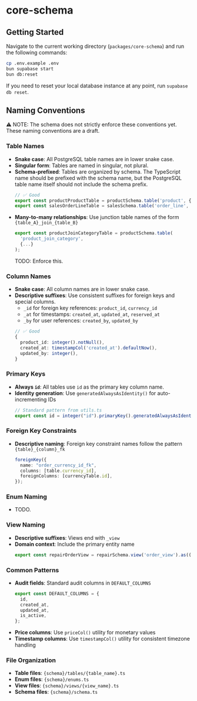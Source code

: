 # core-schema

## Getting Started

Navigate to the current working directory (`packages/core-schema`) and run the following commands:

```bash
cp .env.example .env
bun supabase start
bun db:reset
```

If you need to reset your local database instance at any point, run `supabase db reset`.

## Naming Conventions

⚠️ NOTE: The schema does not strictly enforce these conventions yet. These naming conventions are a draft.

### Table Names

- **Snake case**: All PostgreSQL table names are in lower snake case.
- **Singular form**: Tables are named in singular, not plural.
- **Schema-prefixed**: Tables are organized by schema. The TypeScript name should be prefixed with the schema name, but the PostgreSQL table name itself should not include the schema prefix.
  ```typescript
  // ✅ Good
  export const productProductTable = productSchema.table('product', { ... });
  export const salesOrderLineTable = salesSchema.table('order_line', { ... });
  ```
- **Many-to-many relationships**: Use junction table names of the form `{table_A}_join_{table_B}`
  ```typescript
  export const productJoinCategoryTable = productSchema.table(
    'product_join_category',
    {...}
  );
  ```
  TODO: Enforce this.

### Column Names

- **Snake case**: All column names are in lower snake case.
- **Descriptive suffixes**: Use consistent suffixes for foreign keys and special columns.
  - `_id` for foreign key references: `product_id`, `currency_id`
  - `_at` for timestamps: `created_at`, `updated_at`, `reserved_at`
  - `_by` for user references: `created_by`, `updated_by`
  ```typescript
  // ✅ Good
  {
    product_id: integer().notNull(),
    created_at: timestampCol('created_at').defaultNow(),
    updated_by: integer(),
  }
  ```

### Primary Keys

- **Always `id`**: All tables use `id` as the primary key column name.
- **Identity generation**: Use `generatedAlwaysAsIdentity()` for auto-incrementing IDs
  ```typescript
  // Standard pattern from utils.ts
  export const id = integer("id").primaryKey().generatedAlwaysAsIdentity();
  ```

### Foreign Key Constraints

- **Descriptive naming**: Foreign key constraint names follow the pattern `{table}_{column}_fk`
  ```typescript
  foreignKey({
    name: "order_currency_id_fk",
    columns: [table.currency_id],
    foreignColumns: [currencyTable.id],
  });
  ```

### Enum Naming

- TODO.

### View Naming

- **Descriptive suffixes**: Views end with `_view`
- **Domain context**: Include the primary entity name
  ```typescript
  export const repairOrderView = repairSchema.view('order_view').as((qb) => ...);
  ```

### Common Patterns

- **Audit fields**: Standard audit columns in `DEFAULT_COLUMNS`
  ```typescript
  export const DEFAULT_COLUMNS = {
    id,
    created_at,
    updated_at,
    is_active,
  };
  ```
- **Price columns**: Use `priceCol()` utility for monetary values
- **Timestamp columns**: Use `timestampCol()` utility for consistent timezone handling

### File Organization

- **Table files**: `{schema}/tables/{table_name}.ts`
- **Enum files**: `{schema}/enums.ts`
- **View files**: `{schema}/views/{view_name}.ts`
- **Schema files**: `{schema}/schema.ts`
